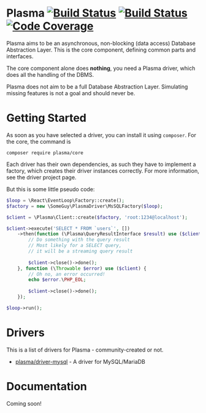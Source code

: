 # Plasma [![Build Status](https://travis-ci.org/PlasmaPHP/core.svg?branch=master)](https://travis-ci.org/PlasmaPHP/core) [![Build Status](https://scrutinizer-ci.com/g/PlasmaPHP/core/badges/build.png?b=master)](https://scrutinizer-ci.com/g/PlasmaPHP/core/build-status/master) [![Code Coverage](https://scrutinizer-ci.com/g/PlasmaPHP/core/badges/coverage.png?b=master)](https://scrutinizer-ci.com/g/PlasmaPHP/core/?branch=master)

Plasma aims to be an asynchronous, non-blocking (data access) Database Abstraction Layer. This is the core component, defining common parts and interfaces.

The core component alone does __nothing__, you need a Plasma driver, which does all the handling of the DBMS.

Plasma does not aim to be a full Database Abstraction Layer. Simulating missing features is not a goal and should never be.

# Getting Started
As soon as you have selected a driver, you can install it using `composer`. For the core, the command is

```
composer require plasma/core
```

Each driver has their own dependencies, as such they have to implement a factory, which creates their driver instances correctly. For more information, see the driver project page.

But this is some little pseudo code:

```php
$loop = \React\EventLoop\Factory::create();
$factory = new \SomeGuy\PlasmaDriver\MsSQLFactory($loop);

$client = \Plasma\Client::create($factory, 'root:1234@localhost');

$client->execute('SELECT * FROM `users`', [])
    ->then(function (\Plasma\QueryResultInterface $result) use ($client) {
        // Do something with the query result
        // Most likely for a SELECT query,
        // it will be a streaming query result
        
        $client->close()->done();
    }, function (\Throwable $error) use ($client) {
        // Oh no, an error occurred!
        echo $error.\PHP_EOL;
        
        $client->close()->done();
    });

$loop->run();
```

# Drivers
This is a list of drivers for Plasma - community-created or not.

- [plasma/driver-mysql](https://github.com/PlasmaPHP/driver-mysql) - A driver for MySQL/MariaDB

# Documentation
Coming soon!
